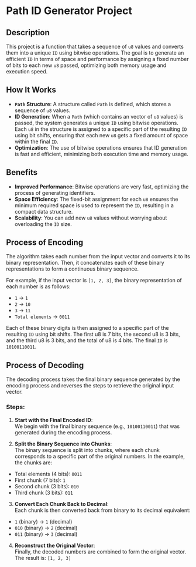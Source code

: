 # Path ID Generator Project

## Description

This project is a function that takes a sequence of `u8` values and converts them into a unique `ID` using bitwise
operations. The goal is to generate an efficient `ID` in terms of space and performance by assigning a fixed number of
bits to each new `u8` passed, optimizing both memory usage and execution speed.

## How It Works

- **`Path` Structure**: A structure called `Path` is defined, which stores a sequence of `u8` values.
- **ID Generation**: When a `Path` (which contains an vector of `u8` values) is passed, the system generates a unique
  `ID` using bitwise operations. Each `u8` in the structure is assigned to a specific part of the resulting `ID` using
  bit shifts, ensuring that each new `u8` gets a fixed amount of space within the final `ID`.
- **Optimization**: The use of bitwise operations ensures that ID generation is fast and efficient, minimizing both
  execution time and memory usage.

## Benefits

- **Improved Performance**: Bitwise operations are very fast, optimizing the process of generating identifiers.
- **Space Efficiency**: The fixed-bit assignment for each `u8` ensures the minimum required space is used to represent
  the `ID`, resulting in a compact data structure.
- **Scalability**: You can add new `u8` values without worrying about overloading the `ID` size.

## Process of Encoding

The algorithm takes each number from the input vector and converts it to its binary representation. Then, it
concatenates each of these binary representations to form a continuous binary sequence.

For example, if the input vector is `[1, 2, 3]`, the binary representation of each number is as follows:

- `1` -> `1`
- `2` -> `10`
- `3` -> `11`
- `Total elements` -> `0011`

Each of these binary digits is then assigned to a specific part of the resulting `ID` using bit shifts. The first u8 is
7 bits, the second u8 is 3 bits, and the third u8 is 3 bits, and the total of u8 is 4 bits. The final `ID` is
`10100110011`.

## Process of Decoding

The decoding process takes the final binary sequence generated by the encoding process and reverses the steps to
retrieve the original input vector.

### Steps:

1. **Start with the Final Encoded ID**:  
   We begin with the final binary sequence (e.g., `10100110011`) that was generated during the encoding process.

2. **Split the Binary Sequence into Chunks**:  
   The binary sequence is split into chunks, where each chunk corresponds to a specific part of the original numbers. In
   the example, the chunks are:

- Total elements (4 bits): `0011`
- First chunk (7 bits): `1`
- Second chunk (3 bits): `010`
- Third chunk (3 bits): `011`

3. **Convert Each Chunk Back to Decimal**:  
   Each chunk is then converted back from binary to its decimal equivalent:

- `1` (binary) → `1` (decimal)
- `010` (binary) → `2` (decimal)
- `011` (binary) → `3` (decimal)

4. **Reconstruct the Original Vector**:  
   Finally, the decoded numbers are combined to form the original vector. The result is: `[1, 2, 3]`
   